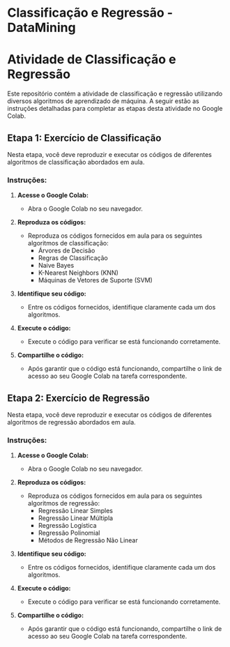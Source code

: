 # Classificação e Regressão - DataMining

# Atividade de Classificação e Regressão

Este repositório contém a atividade de classificação e regressão utilizando diversos algoritmos de aprendizado de máquina. A seguir estão as instruções detalhadas para completar as etapas desta atividade no Google Colab.

## Etapa 1: Exercício de Classificação

Nesta etapa, você deve reproduzir e executar os códigos de diferentes algoritmos de classificação abordados em aula.

### Instruções:

1. **Acesse o Google Colab:**
   - Abra o Google Colab no seu navegador.

2. **Reproduza os códigos:**
   - Reproduza os códigos fornecidos em aula para os seguintes algoritmos de classificação:
     - Árvores de Decisão
     - Regras de Classificação
     - Naive Bayes
     - K-Nearest Neighbors (KNN)
     - Máquinas de Vetores de Suporte (SVM)

3. **Identifique seu código:**
   - Entre os códigos fornecidos, identifique claramente cada um dos algoritmos.

4. **Execute o código:**
   - Execute o código para verificar se está funcionando corretamente.

5. **Compartilhe o código:**
   - Após garantir que o código está funcionando, compartilhe o link de acesso ao seu Google Colab na tarefa correspondente.

## Etapa 2: Exercício de Regressão

Nesta etapa, você deve reproduzir e executar os códigos de diferentes algoritmos de regressão abordados em aula.

### Instruções:

1. **Acesse o Google Colab:**
   - Abra o Google Colab no seu navegador.

2. **Reproduza os códigos:**
   - Reproduza os códigos fornecidos em aula para os seguintes algoritmos de regressão:
     - Regressão Linear Simples
     - Regressão Linear Múltipla
     - Regressão Logística
     - Regressão Polinomial
     - Métodos de Regressão Não Linear

3. **Identifique seu código:**
   - Entre os códigos fornecidos, identifique claramente cada um dos algoritmos.

4. **Execute o código:**
   - Execute o código para verificar se está funcionando corretamente.

5. **Compartilhe o código:**
   - Após garantir que o código está funcionando, compartilhe o link de acesso ao seu Google Colab na tarefa correspondente.
